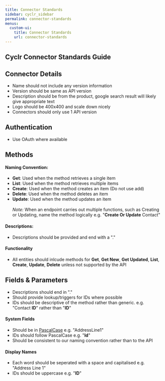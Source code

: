```yaml
---
title: Connector Standards
sidebar: cyclr_sidebar
permalink: connector-standards
menus:
  custom-ui:
    title: Connector Standards
    url: connector-standards
---
```


Cyclr Connector Standards Guide
---------------------------

## Connector Details
* Name should not include any version information
* Version should be same as API version
* Description should be from the product, google search result will likely give appropriate text
* Logo should be 400x400 and scale down nicely
* Connectors should only use 1 API version

## Authentication
- Use OAuth where available

## Methods
#### Naming Convention:
- **Get**: Used when the method retrieves a single item
- **List**: Used when the method retrieves multiple items
- **Create**: Used when the method creates an item (Do not use add)
- **Delete**: Used when the method deletes an item
- **Update**: Used when the method updates an item<br><br> 
  *Note:* When an endpoint carries out multiple functions, such as Creating or Updating, name the method logically e.g. "**Create Or Update** Contact"
  
#### Descriptions:
* Descriptions should be provided and end with a "."

#### Functionality
* All entities should inlcude methods for **Get**, **Get New**, **Get Updated**, **List**, **Create**, **Update**, **Delete** unless not supported by the API

## Fields & Parameters
- Descriptions should end in "."
- Should provide lookup/triggers for IDs where possible
- IDs should be descriptive of the method rather than generic. e.g. "Contact **ID**" rather than "**ID**"


#### System Fields
- Should be in [PascalCase](https://docs.microsoft.com/en-us/previous-versions/dotnet/netframework-1.1/x2dbyw72(v=vs.71)) e.g. "AddressLine1"
- IDs should follow PascalCase e.g. "**Id**"
- Should be consistent to our naming convention rather than to the API

#### Display Names
- Each word should be seperated with a space and capitalised e.g. "Address Line 1"
- IDs should be uppercase e.g. "**ID**"

